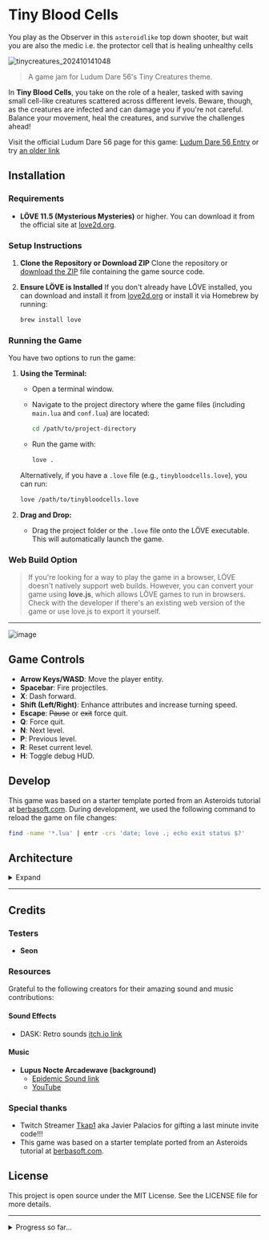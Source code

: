 # Tiny Blood Cells

You play as the Observer in this `asteroidlike` top down shooter, but wait you are also the medic i.e. the protector cell that is healing unhealthy cells

![tinycreatures_202410141048](static/screenshots/tinycreatures_202410141048.gif)

> A game jam for Ludum Dare 56's Tiny Creatures theme.

In **Tiny Blood Cells**, you take on the role of a healer, tasked with saving small cell-like creatures scattered across different levels.
Beware, though, as the creatures are infected and can damage you if you're not careful.
Balance your movement, heal the creatures, and survive the challenges ahead!

Visit the official Ludum Dare 56 page for this game: [Ludum Dare 56 Entry](https://ldjam.com/events/ludum-dare/56/$403597) or try [an older link](https://ldjam.com/events/ludum-dare/56/cells-united-tbd)

## Installation

### Requirements

- **LÖVE 11.5 (Mysterious Mysteries)** or higher. You can download it from the official site at [love2d.org](https://love2d.org/).

### Setup Instructions

1. **Clone the Repository or Download ZIP**
   Clone the repository or [download the ZIP](https://github.com/lloydlobo/tinycreatures/archive/refs/heads/main.zip) file containing the game source code.

2. **Ensure LÖVE is Installed**
   If you don't already have LÖVE installed, you can download and install it from [love2d.org](https://love2d.org/) or install it via Homebrew by running:

   ```bash
   brew install love
   ```

### Running the Game

You have two options to run the game:

1. **Using the Terminal:**

   - Open a terminal window.
   - Navigate to the project directory where the game files (including `main.lua` and `conf.lua`) are located:

     ```bash
     cd /path/to/project-directory
     ```

   - Run the game with:

     ```bash
     love .
     ```

   Alternatively, if you have a `.love` file (e.g., `tinybloodcells.love`), you can run:

   ```bash
   love /path/to/tinybloodcells.love
   ```

2. **Drag and Drop:**
   - Drag the project folder or the `.love` file onto the LÖVE executable. This will automatically launch the game.

### Web Build Option

> If you're looking for a way to play the game in a browser, LÖVE doesn't natively support web
> builds. However, you can convert your game using **love.js**, which allows LÖVE games to run in
> browsers. Check with the developer if there's an existing web version of the game or use love.js to
> export it yourself.

---

![image](https://github.com/user-attachments/assets/d419291c-f63c-4084-aac3-4b4b687929c5)

## Game Controls

- **Arrow Keys/WASD**: Move the player entity.
- **Spacebar**: Fire projectiles.
- **X**: Dash forward.
- **Shift (Left/Right)**: Enhance attributes and increase turning speed.
- **Escape**: ~~Pause~~ or ~~exit~~ force quit.
- **Q**: Force quit.
- **N**: Next level.
- **P**: Previous level.
- **R**: Reset current level.
- **H**: Toggle debug HUD.

## Develop

This game was based on a starter template ported from an Asteroids tutorial at [berbasoft.com](https://berbasoft.com/simplegametutorials/love/asteroids/). During development, we used the following command to reload the game on file changes:

```bash
find -name '*.lua' | entr -crs 'date; love .; echo exit status $?'
```

## Architecture

<details>

<summary>Expand</summary>

### Technology Used

#### Core

- [LÖVE─Source Code](https://github.com/love2d/love)
  - [love2d.org](https://love2d.org/)

#### Libraries

- [moonshine─Postprocessing effect repository for LÖVE](https://github.com/vrld/moonshine)

#### Other

- [REAPER](https://www.reaper.fm/) DAW
- [ezgif](https://ezgif.com) GIF optimizer and compressor

### Key Enumerations

- **ControlKey**: Defines the key bindings for various actions like shooting,
  movement, and game controls.
- **Status**: Manages the activity status of the creatures.
- **HealthTransitions**: Tracks the healing state of creatures (none, healing, healthy).
- **CreatureStageColor**: Color scheme for different stages of creature evolution.
- **ScreenFlashAlphaLevel**: Defines screen flash transparency for different effects.

</details>

---

## Credits

### Testers

- **Seon**

### Resources

Grateful to the following creators for their amazing sound and music contributions:

#### Sound Effects

- DASK: Retro sounds [itch.io link](https://dagurasusk.itch.io/retrosounds)

#### Music

- **Lupus Nocte Arcadewave (background)**
  - [Epidemic Sound link](http://link.epidemicsound.com/LUPUS)
  - [YouTube](https://youtu.be/NwyDMDlZrMg?si=oaFxm0LHqGCiUGEC)

### Special thanks

- Twitch Streamer [Tkap1](https://m.twitch.tv/tkap1/home) aka Javier Palacios
  for gifting a last minute invite code!!!
- This game was based on a starter template ported from an Asteroids tutorial at [berbasoft.com](https://berbasoft.com/simplegametutorials/love/asteroids/).

## License

This project is open source under the MIT License. See the LICENSE file for more details.

---

<details>

<summary>Progress so far...</summary>

<section>
<details>
        
<summary>Expand Screencasts</summary>

![tinycreatures_202410141048](static/screenshots/tinycreatures_202410141048.gif)
![tinycreatures_202410121749](static/screenshots/tinycreatures_202410121749.gif)
![tinycreatures_20241012](static/screenshots/tinycreatures_20241012.gif)
![tinycreatures_20241011](static/screenshots/tinycreatures_20241011.gif)
![tinycreatures_20241008](static/screenshots/tinycreatures_20241008.gif)

</details>
</section>

<section>
<details>
        
<summary>Expand Screenshots</summary>

![image](https://github.com/user-attachments/assets/d419291c-f63c-4084-aac3-4b4b687929c5)
![image](https://github.com/user-attachments/assets/58a160d2-aaa5-4ac8-aba9-2d1c502bb29f)

</details>
</section>

</details>
